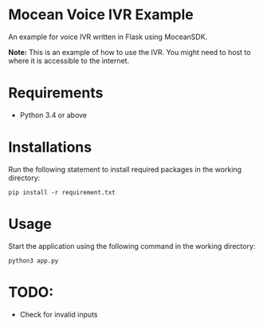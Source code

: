 # Mocean Voice IVR Example

An example for voice IVR written in Flask using MoceanSDK. 

**Note:** This is an example of how to use the IVR. You might need to host to where it is accessible to the internet.

# Requirements
- Python 3.4 or above

# Installations

Run the following statement to install required packages in the working directory:
```
pip install -r requirement.txt
```

# Usage
Start the application using the following command in the working directory:
```
python3 app.py
```

# TODO:
- Check for invalid inputs

